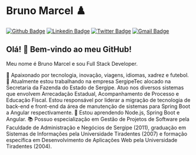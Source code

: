 # Bruno Marcel :chess_pawn:

[![Github Badge](https://img.shields.io/badge/-Github-000?style=flat-square&logo=Github&logoColor=white&link=https://github.com/bmnsouza)](https://github.com/bmnsouza)
[![Linkedin Badge](https://img.shields.io/badge/-LinkedIn-blue?style=flat-square&logo=Linkedin&logoColor=white&link=https://www.linkedin.com/in/bmnsouza/)](https://www.linkedin.com/in/bmnsouza/)
[![Twitter Badge](https://img.shields.io/badge/-Twitter-1ca0f1?style=flat-square&labelColor=1ca0f1&logo=twitter&logoColor=white&link=https://twitter.com/bmnsouza)](https://twitter.com/bmnsouza)
[![Gmail Badge](https://img.shields.io/badge/-Gmail-c14438?style=flat-square&logo=Gmail&logoColor=white&link=mailto:bmnsouza@gmail.com)](mailto:bmnsouza@gmail.com)

## Olá! 👋 Bem-vindo ao meu GitHub!

Meu nome é Bruno Marcel e sou Full Stack Developer.

💙 Apaixonado por tecnologia, inovação, viagens, idiomas, xadrez e futebol.
🔭 Atualmente estou trabalhando na empresa SergipeTec alocado na Secretaria da Fazenda do Estado de Sergipe. Atuo nos diversos sistemas que envolvem Arrecadação Estadual, Acompanhamento de Processo e Educação Fiscal. Estou responsável por liderar a migração de tecnologia de back-end e front-end da área de manutenção de sistemas para Spring Boot a Angular respectivamente.
🌱 Estou aprendendo Node.js, Spring Boot e Angular.
📚 Possuo especialização em Gestão de Projetos de Software pela Faculdade de Administração e Negócios de Sergipe (2011), graduação em Sistemas de Informações pela Universidade Tiradentes (2007) e formação específica em Desenvolvimento de Aplicações Web pela Universidade Tiradentes (2004).
